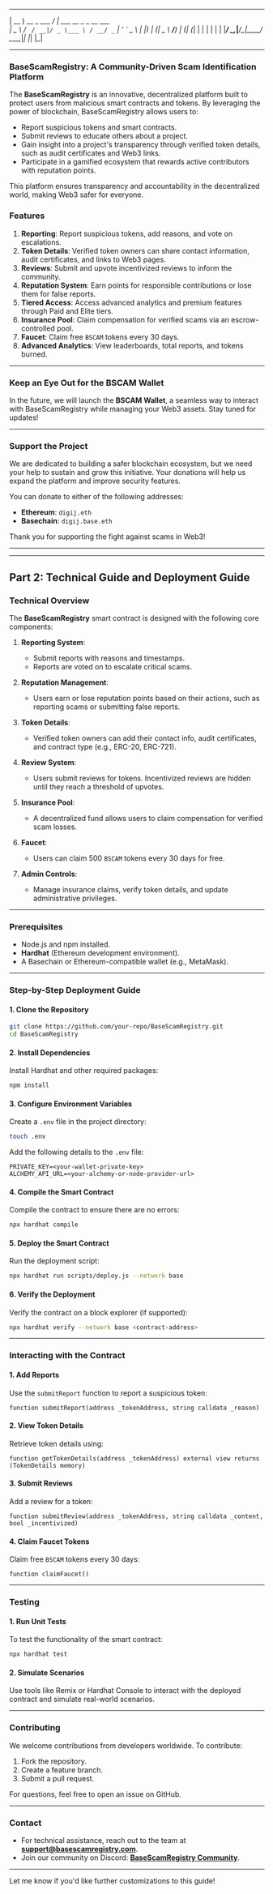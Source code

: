 
    
  ____                 ____                      
 | __ )  __ _ ___  ___/ ___|  ___ __ _ _ __ ___  
 |  _ \ / _` / __|/ _ \___ \ / __/ _` | '_ ` _ \ 
 | |_) | (_| \__ \  __/___) | (_| (_| | | | | | |
 |____/ \__,_|___/\___|____/ \___\__,_|_| |_| |_|

                                                                                                                               

---

### **BaseScamRegistry: A Community-Driven Scam Identification Platform**

The **BaseScamRegistry** is an innovative, decentralized platform built to protect users from malicious smart contracts and tokens. By leveraging the power of blockchain, BaseScamRegistry allows users to:
- Report suspicious tokens and smart contracts.
- Submit reviews to educate others about a project.
- Gain insight into a project's transparency through verified token details, such as audit certificates and Web3 links.
- Participate in a gamified ecosystem that rewards active contributors with reputation points.

This platform ensures transparency and accountability in the decentralized world, making Web3 safer for everyone.

### **Features**
1. **Reporting**: Report suspicious tokens, add reasons, and vote on escalations.
2. **Token Details**: Verified token owners can share contact information, audit certificates, and links to Web3 pages.
3. **Reviews**: Submit and upvote incentivized reviews to inform the community.
4. **Reputation System**: Earn points for responsible contributions or lose them for false reports.
5. **Tiered Access**: Access advanced analytics and premium features through Paid and Elite tiers.
6. **Insurance Pool**: Claim compensation for verified scams via an escrow-controlled pool.
7. **Faucet**: Claim free `BSCAM` tokens every 30 days.
8. **Advanced Analytics**: View leaderboards, total reports, and tokens burned.

---

### **Keep an Eye Out for the BSCAM Wallet**

In the future, we will launch the **BSCAM Wallet**, a seamless way to interact with BaseScamRegistry while managing your Web3 assets. Stay tuned for updates!

---

### **Support the Project**

We are dedicated to building a safer blockchain ecosystem, but we need your help to sustain and grow this initiative. Your donations will help us expand the platform and improve security features.

You can donate to either of the following addresses:

- **Ethereum**: `digij.eth`
- **Basechain**: `digij.base.eth`

Thank you for supporting the fight against scams in Web3!

---

---

## **Part 2: Technical Guide and Deployment Guide**

### **Technical Overview**

The **BaseScamRegistry** smart contract is designed with the following core components:

1. **Reporting System**:
   - Submit reports with reasons and timestamps.
   - Reports are voted on to escalate critical scams.

2. **Reputation Management**:
   - Users earn or lose reputation points based on their actions, such as reporting scams or submitting false reports.

3. **Token Details**:
   - Verified token owners can add their contact info, audit certificates, and contract type (e.g., ERC-20, ERC-721).

4. **Review System**:
   - Users submit reviews for tokens. Incentivized reviews are hidden until they reach a threshold of upvotes.

5. **Insurance Pool**:
   - A decentralized fund allows users to claim compensation for verified scam losses.

6. **Faucet**:
   - Users can claim 500 `BSCAM` tokens every 30 days for free.

7. **Admin Controls**:
   - Manage insurance claims, verify token details, and update administrative privileges.

---

### **Prerequisites**
- Node.js and npm installed.
- **Hardhat** (Ethereum development environment).
- A Basechain or Ethereum-compatible wallet (e.g., MetaMask).

---

### **Step-by-Step Deployment Guide**

#### **1. Clone the Repository**
```bash
git clone https://github.com/your-repo/BaseScamRegistry.git
cd BaseScamRegistry
```

#### **2. Install Dependencies**
Install Hardhat and other required packages:
```bash
npm install
```

#### **3. Configure Environment Variables**
Create a `.env` file in the project directory:
```bash
touch .env
```
Add the following details to the `.env` file:
```
PRIVATE_KEY=<your-wallet-private-key>
ALCHEMY_API_URL=<your-alchemy-or-node-provider-url>
```

#### **4. Compile the Smart Contract**
Compile the contract to ensure there are no errors:
```bash
npx hardhat compile
```

#### **5. Deploy the Smart Contract**
Run the deployment script:
```bash
npx hardhat run scripts/deploy.js --network base
```

#### **6. Verify the Deployment**
Verify the contract on a block explorer (if supported):
```bash
npx hardhat verify --network base <contract-address>
```

---

### **Interacting with the Contract**

#### **1. Add Reports**
Use the `submitReport` function to report a suspicious token:
```solidity
function submitReport(address _tokenAddress, string calldata _reason)
```

#### **2. View Token Details**
Retrieve token details using:
```solidity
function getTokenDetails(address _tokenAddress) external view returns (TokenDetails memory)
```

#### **3. Submit Reviews**
Add a review for a token:
```solidity
function submitReview(address _tokenAddress, string calldata _content, bool _incentivized)
```

#### **4. Claim Faucet Tokens**
Claim free `BSCAM` tokens every 30 days:
```solidity
function claimFaucet()
```

---

### **Testing**

#### **1. Run Unit Tests**
To test the functionality of the smart contract:
```bash
npx hardhat test
```

#### **2. Simulate Scenarios**
Use tools like Remix or Hardhat Console to interact with the deployed contract and simulate real-world scenarios.

---

### **Contributing**

We welcome contributions from developers worldwide. To contribute:
1. Fork the repository.
2. Create a feature branch.
3. Submit a pull request.

For questions, feel free to open an issue on GitHub.

---

### **Contact**

- For technical assistance, reach out to the team at **support@basescamregistry.com**.
- Join our community on Discord: **[BaseScamRegistry Community](https://discord.gg/your-link)**.

---

Let me know if you'd like further customizations to this guide!
